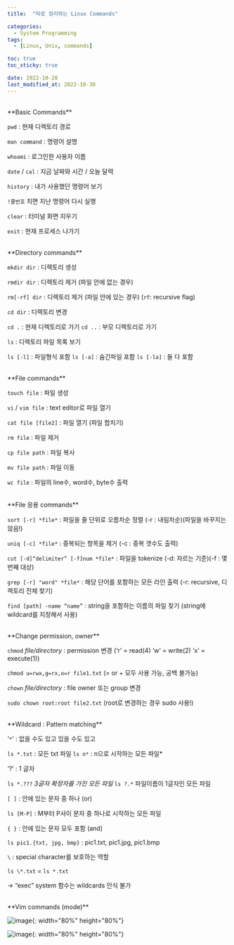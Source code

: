 ```yaml
---
title:  "따로 정리하는 Linux Commands" 

categories:
  - System Programming
tags:
  - [Linux, Unix, commands]

toc: true
toc_sticky: true

date: 2022-10-28
last_modified_at: 2022-10-30
---
```



<br/>   
**Basic Commands**

`pwd` : 현재 디렉토리 경로

`man command` : 명령어 설명 

`whoami` :  로그인한 사용자 이름

`date` / `cal` : 지금 날짜와 시간 / 오늘 달력 

`history` : 내가 사용했던 명령어 보기 

 `!줄번호`  치면 지난 명령어 다시 실행

`clear` : 터미널 화면 지우기 

`exit` : 현재 프로세스 나가기 

<br/>    
**Directory commands**

`mkdir dir` : 디렉토리 생성

`rmdir dir` : 디렉토리 제거 (파일 안에 없는 경우)

`rm[-rf] dir` : 디렉토리 제거 (파일 안에 있는 경우) (`rf`: recursive flag)

`cd dir`  : 디렉토리 변경

`cd .` : 현재 디렉토리로 가기       `cd ..` : 부모 디렉토리로 가기

`ls` : 디렉토리 파일 목록 보기 

`ls [-l]` : 파일형식 포함   `ls [-a]` : 숨긴파일 포함   `ls [-la]` : 둘 다 포함

<br/>   
**File commands**

`touch file` : 파일 생성 

`vi` / `vim file` :  text editor로 파일 열기

`cat file [file2]`  : 파일 열기 (파일 합치기)

`rm file` : 파일 제거

`cp file path` : 파일 복사

`mv file path` : 파일 이동

`wc file` : 파일의 line수, word수, byte수 출력 

<br/>   
**File 응용 commands**

`sort [-r] *file*` : 파일을 줄 단위로 오름차순 정렬  (-r : 내림차순)(파일을 바꾸지는 않음!)

`uniq [-c] *file*` : 중복되는 항목을 제거 (-c : 중복 갯수도 출력)

`cut [-d]“delimiter” [-f]num *file*` : 파일을 tokenize (-d: 자르는 기준)(-f : 몇번째 대상)

`grep [-r] "word" *file*` : 해당 단어를 포함하는 모든 라인 출력 (-r: recursive, 디렉토리 전체 찾기)

`find [path] -name “name”` : string을 포함하는 이름의 파일 찾기 (string에 wildcard를 지정해서 사용)

<br/>   
**Change permission, owner** 

`chmod` *file/directory* : permission 변경 (‘r’ = read(4)  ‘w’ = write(2)  ‘x’ = execute(1))

`chmod u=rwx,g=rx,o=r file1.txt`  (= or + 모두 사용 가능, 공백 불가능)

`chown` *file/directory* : file owner 또는 group 변경  

`sudo chown root:root file2.txt` (root로 변경하는 경우 sudo 사용!)

<br/>   
**Wildcard : Pattern matching**

‘`*`’ : 없을 수도 있고 있을 수도 있고

`ls *.txt` : 모든 txt 파일     `ls n*` : n으로 시작하는 모든 파일* 

‘?’ : 1 글자

`ls *.???` *3글자 확장자를 가진 모든 파일*    `ls ?.*`  파일이름이 1글자인 모든 파일

`[ ]` : 안에 있는 문자 중 하나 (or)

`ls [M-P]` : M부터 P사이 문자 중 하나로 시작하는 모든 파일

`{ }` : 안에 있는 문자 모두 포함 (and)

`ls pic1.{txt, jpg, bmp}` : pic1.txt, pic1.jpg, pic1.bmp

`\` : special character를 보호하는 역할 

`ls \*.txt` = `ls *.txt`

-> “exec” system 함수는 wildcards 인식 불가 

<br/>   
**Vim commands (mode)** 

![image](https://user-images.githubusercontent.com/86834982/198948309-3885db44-5002-4376-be19-465272d423db.png){: width="80%" height="80%"}

![image](https://user-images.githubusercontent.com/86834982/198948305-d9303a2d-d25d-42a1-86eb-6806c5c3ee8b.png){: width="80%" height="80%"}

<br/>   
<br/>   
